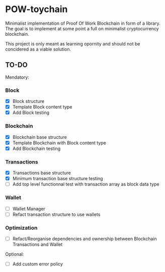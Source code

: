 # POW-toychain

Minimalist implementation of Proof Of Work Blockchain in form of a library. The goal is to implement at some point a full on minimalist cryptocurrency blockchain.

This project is only meant as learning opornity and should not be concidered as a viable solution.

## TO-DO

Mendatory:

### Block

- [x] Block structure
- [x] Template Block content type
- [x] Add Block testing

### Blockchain

- [x] Blockchain base structure
- [x] Template Blockchain with Block content type
- [x] Add Blockchain testing

### Transactions

- [x] Transactions base structure
- [x] Minimum transaction base structure testing
- [ ] Add top level functionnal test with transaction array as block data type

### Wallet

- [ ] Wallet Manager
- [ ] Refact transaction structure to use wallets

### Optimization

- [ ] Refact/Reorganise dependencies and ownership between Blockchain Transactions and Wallet

Optional:

- [ ] Add custom error policy
